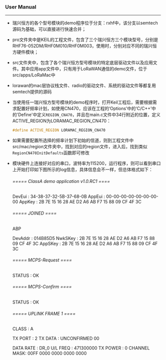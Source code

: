 ### User Manual

---

- 瑞兴恒方的各个型号模块的demo程序位于分支：rxhf中，该分支以semtech源码为基础，可以直接进行快速合并；

- pro文件夹中是KEIL的工程文件，包含了三个瑞兴恒方三个模块型号，分别是RHF76-052DM/RHF0M010/RHF0M003，使用时，分别对应不同的瑞兴恒方硬件模块；

- src文件夹中，包含了各个瑞兴恒方型号模块的特定底层驱动文件以及应用文件。其中应用app文件中，只有用于LoRaWAN通信的demo文件，位于src/apps/LoRaMac中

- lorawan的mac层协议栈文件、radio的驱动文件、系统的驱动文件等都复用semtech提供的源码

- 当使用任一瑞兴恒方型号模块的demo程序时，打开Keil工程后，需要根据需求配置好频率计划，如使用CN470，应该在工程的‘Options’中的‘C/C++’中的'Define'中定义`REGION_CN470`，并且在main.c文件中34行附近的位置，定义ACTIVE_REGION为LORAMAC_REGION_CN470：

  ```c
  #define ACTIVE_REGION LORAMAC_REGION_CN470
  ```

- 如果需要配置所选择的频率计划下初始的信道，则到工程文件中src/mac/region文件夹中，找到对应的region文件，进入后，找到类似`RegionCN470InitDefaults`函数即可修改

- 模块硬件上连接好对应的串口，波特率为115200，运行程序，则可以看到串口上开始打印如下图所示的log信息，具体信息会不一样，但总体格式如下：

  ###### ===== ClassA demo application v1.0.RC1 ==== ######
  
  DevEui      : 34-38-37-32-5B-37-68-0B
  AppEui      : 00-00-00-00-00-00-00-00
  AppKey      : 2B 7E 15 16 28 AE D2 A6 AB F7 15 88 09 CF 4F 3C
  
  ###### ===== JOINED ==== ######
  
  ABP
  
  DevAddr     : 014B85D5
  NwkSKey     : 2B 7E 15 16 28 AE D2 A6 AB F7 15 88 09 CF 4F 3C
  AppSKey     : 2B 7E 15 16 28 AE D2 A6 AB F7 15 88 09 CF 4F 3C
  
  
  ###### ===== MCPS-Request ==== ######
  STATUS      : OK
  
  ###### ===== MCPS-Confirm ==== ######
  STATUS      : OK
  
  ###### ===== UPLINK FRAME 1 ==== ######
  
  CLASS       : A
  
  TX PORT     : 2
  TX DATA     : UNCONFIRMED
  00 
  
  DATA RATE   : DR_0
  U/L FREQ    : 471300000
  TX POWER    : 0
  CHANNEL MASK: 00FF 0000 0000 0000 0000 
